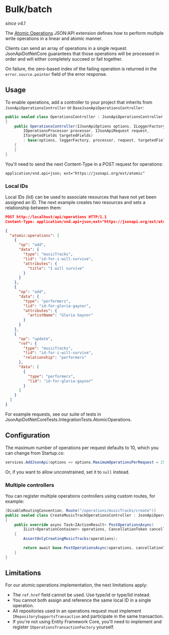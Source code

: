 # Bulk/batch

_since v4.1_

The [Atomic Operations](https://jsonapi.org/ext/atomic/) JSON:API extension defines
how to perform multiple write operations in a linear and atomic manner.

Clients can send an array of operations in a single request. JsonApiDotNetCore guarantees that those
operations will be processed in order and will either completely succeed or fail together.

On failure, the zero-based index of the failing operation is returned in the `error.source.pointer` field of the error response.

## Usage

To enable operations, add a controller to your project that inherits from `JsonApiOperationsController` or `BaseJsonApiOperationsController`:

```c#
public sealed class OperationsController : JsonApiOperationsController
{
    public OperationsController(IJsonApiOptions options, ILoggerFactory loggerFactory,
        IOperationsProcessor processor, IJsonApiRequest request,
        ITargetedFields targetedFields)
        : base(options, loggerFactory, processor, request, targetedFields)
    {
    }
}
```

You'll need to send the next Content-Type in a POST request for operations:

```
application/vnd.api+json; ext="https://jsonapi.org/ext/atomic"
```

### Local IDs

Local IDs (lid) can be used to associate resources that have not yet been assigned an ID.
The next example creates two resources and sets a relationship between them:

```json
POST http://localhost/api/operations HTTP/1.1
Content-Type: application/vnd.api+json;ext="https://jsonapi.org/ext/atomic"

{
  "atomic:operations": [
    {
      "op": "add",
      "data": {
        "type": "musicTracks",
        "lid": "id-for-i-will-survive",
        "attributes": {
          "title": "I will survive"
        }
      }
    },
    {
      "op": "add",
      "data": {
        "type": "performers",
        "lid": "id-for-gloria-gaynor",
        "attributes": {
          "artistName": "Gloria Gaynor"
        }
      }
    },
    {
      "op": "update",
      "ref": {
        "type": "musicTracks",
        "lid": "id-for-i-will-survive",
        "relationship": "performers"
      },
      "data": [
        {
          "type": "performers",
          "lid": "id-for-gloria-gaynor"
        }
      ]
    }
  ]
}
```

For example requests, see our suite of tests in JsonApiDotNetCoreTests.IntegrationTests.AtomicOperations.

## Configuration

The maximum number of operations per request defaults to 10, which you can change from Startup.cs:

```c#
services.AddJsonApi(options => options.MaximumOperationsPerRequest = 250);
```

Or, if you want to allow unconstrained, set it to `null` instead.

### Multiple controllers

You can register multiple operations controllers using custom routes, for example:

```c#
[DisableRoutingConvention, Route("/operations/musicTracks/create")]
public sealed class CreateMusicTrackOperationsController : JsonApiOperationsController
{
    public override async Task<IActionResult> PostOperationsAsync(
        IList<OperationContainer> operations, CancellationToken cancellationToken)
    {
        AssertOnlyCreatingMusicTracks(operations);

        return await base.PostOperationsAsync(operations, cancellationToken);
    }
}
```

## Limitations

For our atomic:operations implementation, the next limitations apply:

- The `ref.href` field cannot be used. Use type/id or type/lid instead.
- You cannot both assign and reference the same local ID in a single operation.
- All repositories used in an operations request must implement `IRepositorySupportsTransaction` and participate in the same transaction.
- If you're not using Entity Framework Core, you'll need to implement and register `IOperationsTransactionFactory` yourself.

